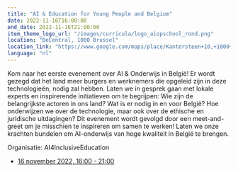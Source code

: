 ```yaml
---
title: "AI & Education for Young People and Belgium"
date: 2022-11-16T16:00:00
end_date: 2022-11-16T21:00:00
item_theme_logo_url: "/images/curricula/logo_aiopschool_rond.png"
location: "BeCentral, 1000 Brussel"
location_link: "https://www.google.com/maps/place/Kantersteen+10,+1000+Brussel/@50.8455437,4.3553653,17z/data=!3m1!4b1!4m5!3m4!1s0x47c3c47fce0ba71d:0x2f634768a374d3b0!8m2!3d50.8455437!4d4.357554"
language: "nl"
---
```


Kom naar het eerste evenement over AI & Onderwijs in België! Er wordt gezegd dat het land meer burgers en werknemers die opgeleid zijn in deze technologieën, nodig zal hebben. Laten we in gesprek gaan met lokale experts en inspirerende initiatieven om te begrijpen: Wie zijn de belangrijkste actoren in ons land? Wat is er nodig in en voor België? Hoe onderwijzen we over de technologie, maar ook over de ethische en juridische uitdagingen? Dit evenement wordt gevolgd door een meet-and-greet om je misschien te inspireren om samen te werken! Laten we onze krachten bundelen om AI-onderwijs van hoge kwaliteit in België te brengen.

Organisatie: AI4InclusiveEducation

- [16 november 2022, 16:00 - 21:00](https://www.eventbrite.com/e/ai-education-for-young-people-and-belgium-fr-nl-en-tickets-419456063377)
